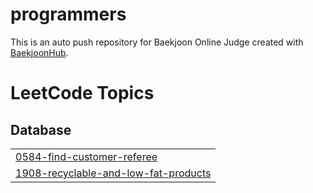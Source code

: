 # programmers
This is an auto push repository for Baekjoon Online Judge created with [BaekjoonHub](https://github.com/BaekjoonHub/BaekjoonHub).

<!---LeetCode Topics Start-->
# LeetCode Topics
## Database
|  |
| ------- |
| [0584-find-customer-referee](https://github.com/fredjeong/coding-test-prep/tree/master/0584-find-customer-referee) |
| [1908-recyclable-and-low-fat-products](https://github.com/fredjeong/coding-test-prep/tree/master/1908-recyclable-and-low-fat-products) |
<!---LeetCode Topics End-->

